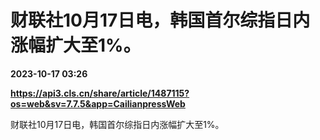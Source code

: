 # 财联社10月17日电，韩国首尔综指日内涨幅扩大至1%。

**2023-10-17 03:26**

**https://api3.cls.cn/share/article/1487115?os=web&sv=7.7.5&app=CailianpressWeb**

财联社10月17日电，韩国首尔综指日内涨幅扩大至1%。